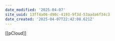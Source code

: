 ```yaml
---
date_modified: '2025-04-07'
site_uuid: 13ff4a06-d90c-4193-9f3d-53aada6f34c3
date_created: '2025-04-07T22:42:08.621Z'
---
```





[[pCloud]]